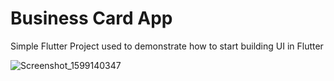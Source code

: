 # Business Card App 

Simple Flutter Project used to demonstrate how to start building UI in Flutter 

![Screenshot_1599140347](https://user-images.githubusercontent.com/63080646/105277960-3022f800-5bad-11eb-8749-310dbfa94dd1.png)
